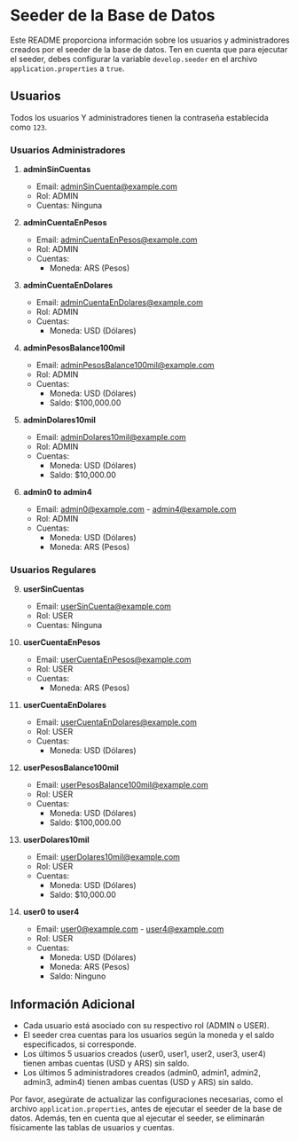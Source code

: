 # Seeder de la Base de Datos

Este README proporciona información sobre los usuarios y administradores creados por el seeder de la base de datos. Ten en cuenta que para ejecutar el seeder, debes configurar la variable `develop.seeder` en el archivo `application.properties` a `true`.

## Usuarios

Todos los usuarios Y administradores tienen la contraseña establecida como `123`.

### Usuarios Administradores

1. **adminSinCuentas**
   - Email: adminSinCuenta@example.com
   - Rol: ADMIN
   - Cuentas: Ninguna

2. **adminCuentaEnPesos**
   - Email: adminCuentaEnPesos@example.com
   - Rol: ADMIN
   - Cuentas:
     - Moneda: ARS (Pesos)

3. **adminCuentaEnDolares**
   - Email: adminCuentaEnDolares@example.com
   - Rol: ADMIN
   - Cuentas:
     - Moneda: USD (Dólares)

4. **adminPesosBalance100mil**
   - Email: adminPesosBalance100mil@example.com
   - Rol: ADMIN
   - Cuentas:
     - Moneda: USD (Dólares)
     - Saldo: $100,000.00

5. **adminDolares10mil**
   - Email: adminDolares10mil@example.com
   - Rol: ADMIN
   - Cuentas:
     - Moneda: USD (Dólares)
     - Saldo: $10,000.00

6. **admin0 to admin4**
   - Email: admin0@example.com - admin4@example.com
   - Rol: ADMIN
   - Cuentas:
     - Moneda: USD (Dólares)
     - Moneda: ARS (Pesos)

### Usuarios Regulares

9. **userSinCuentas**
   - Email: userSinCuenta@example.com
   - Rol: USER
   - Cuentas: Ninguna

10. **userCuentaEnPesos**
    - Email: userCuentaEnPesos@example.com
    - Rol: USER
    - Cuentas:
      - Moneda: ARS (Pesos)

11. **userCuentaEnDolares**
    - Email: userCuentaEnDolares@example.com
    - Rol: USER
    - Cuentas:
      - Moneda: USD (Dólares)

12. **userPesosBalance100mil**
    - Email: userPesosBalance100mil@example.com
    - Rol: USER
    - Cuentas:
      - Moneda: USD (Dólares)
      - Saldo: $100,000.00

13. **userDolares10mil**
    - Email: userDolares10mil@example.com
    - Rol: USER
    - Cuentas:
      - Moneda: USD (Dólares)
      - Saldo: $10,000.00

14. **user0 to user4**
    - Email: user0@example.com - user4@example.com
    - Rol: USER
    - Cuentas:
      - Moneda: USD (Dólares)
      - Moneda: ARS (Pesos)
      - Saldo: Ninguno



## Información Adicional

- Cada usuario está asociado con su respectivo rol (ADMIN o USER).
- El seeder crea cuentas para los usuarios según la moneda y el saldo especificados, si corresponde.
- Los últimos 5 usuarios creados (user0, user1, user2, user3, user4) tienen ambas cuentas (USD y ARS) sin saldo.
- Los últimos 5 administradores creados (admin0, admin1, admin2, admin3, admin4) tienen ambas cuentas (USD y ARS) sin saldo.

Por favor, asegúrate de actualizar las configuraciones necesarias, como el archivo `application.properties`, antes de ejecutar el seeder de la base de datos. Además, ten en cuenta que al ejecutar el seeder, se eliminarán físicamente las tablas de usuarios y cuentas.